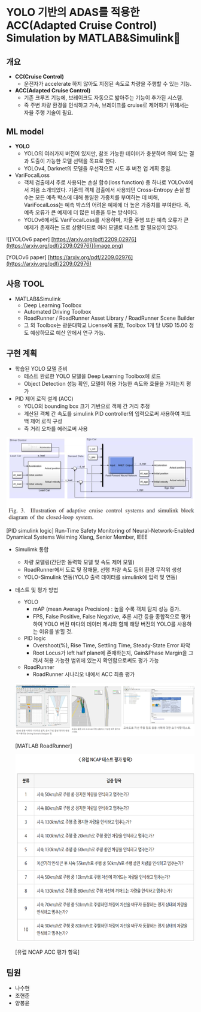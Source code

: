 # YOLO 기반의 ADAS를 적용한 ACC(Adapted Cruise Control) Simulation by MATLAB&Simulink🚗

## 개요

- **CC(Cruise Control)**
    - 운전자가 accelerate 하지 않아도 지정된 속도로 차량을 주행할 수 있는 기능.
- **ACC(Adapted Cruise Control)**
    - 기존 크루즈 기능에, 브레이크도 자동으로 밟아주는 기능이 추가된 시스템.
    - 즉 주변 차량 환경을 인식하고 가속, 브레이크를 cruise로 제어하기 위해서는 자율 주행 기술이 필요.

## ML model

- **YOLO**
    - YOLO의 여러가지 버전이 있지만, 참조 가능한 데이터가 충분하며 의미 있는 결과 도출이 가능한 모델 선택을 목표로 한다.
    - YOLOv4, Darknet의 모델을 우선적으로 시도 후 버전 업 계획 중임.
- VariFocalLoss
    - 객체 검출에서 주로 사용되는 손실 함수(loss function) 중 하나로 YOLOv4에서 처음 소개되었다. 기존의 객체 검출에서 사용되던 Cross-Entropy 손실 함수는 모든 예측 박스에 대해 동일한 가중치를 부여하는 데 비해, VariFocalLoss는 예측 박스의 어려운 예제에 더 높은 가중치를 부여한다. 즉, 예측 오류가 큰 예제에 더 많은 비중을 두는 방식이다.
    - YOLOv6에서도 VariFocalLoss를 사용하며, 자율 주행 또한 예측 오류가 큰 예제가 존재하는 도로 상황이므로 여러 모델로 테스트 할 필요성이 있다.

![[YOLOv6 paper] [https://arxiv.org/pdf/2209.02976](https://arxiv.org/pdf/2209.02976)](image.png)

[YOLOv6 paper] [https://arxiv.org/pdf/2209.02976](https://arxiv.org/pdf/2209.02976)

## 사용 TOOL

- MATLAB&Simulink
    - Deep Learning Toolbox
    - Automated Driving Toolbox
    - RoadRunner / RoadRunner Asset Library / RoadRunner Scene Builder
    - 그 외 Toolbox는 광운대학교 License에 포함, Toolbox 1개 당 USD 15.00 정도 예상하므로 예산 안에서 연구 가능.
    

## 구현 계획

- 학습된 YOLO 모델 준비
    - 테스트 완료한 YOLO 모델을 Deep Learning Toolbox에 로드
    - Object Detection 성능 확인, 모델이 허용 가능한 속도와 효율을 가지는지 평가
- PID 제어 로직 설계 (ACC)
    - YOLO의 bounding box 크기 기반으로 객체 간 거리 추정
    - 계산된 객체 간 속도를 simulink PID controller의 입력으로써 사용하여 피드백 제어 로직 구성
    - 즉 거리 오차를 에러로써 사용

![[PID simulink logic] Run-Time Safety Monitoring of Neural-Network-Enabled Dynamical Systems Weiming Xiang, Senior Member, IEEE](image%201.png)

[PID simulink logic] Run-Time Safety Monitoring of Neural-Network-Enabled Dynamical Systems Weiming Xiang, Senior Member, IEEE

- Simulimk 통합
    - 차량 모델링(간단한 동력학 모델 및 속도 제어 모델)
    - RoadRunner에서 도로 및 장애물, 선행 차량 속도 등의 환경 무작위 생성
    - YOLO-Simulink 연동(YOLO 출력 데이터를 simulink에 입력 및 연동)

- 테스트 및 평가 방법
    - YOLO
        - mAP (mean Average Precision) : 높을 수록 객체 탐지 성능 증가.
        - FPS,  False Positive, False Negative, 추론 시간 등을 종합적으로 평가 하여 YOLO 버전 마다의 데이터 제시와 함께 해당 버전의 YOLO를 사용하는 이유를 밝힐 것.
    - PID logic
        - Overshoot(%), Rise Time, Settling Time, Steady-State Error 파악
        - Root Locus가 left half plane에 존재하는지, Gain&Phase Margin을 그려서 허용 가능한 범위에 있는지 확인함으로써도 평가 가능
    - RoadRunner
        - RoadRunner 시나리오 내에서 ACC 최종 평가
    
    ![[MATLAB RoadRunner]](image%202.png)
    
    [MATLAB RoadRunner]


   <img src="https://github.com/Edith57/Capstone_Cruise-Control/blob/main/image%203.png"  width="600" height="500"/>


  [유럽 NCAP ACC 평가 항목]

## 팀원

- 나수현
- 조현준
- 양봉윤
